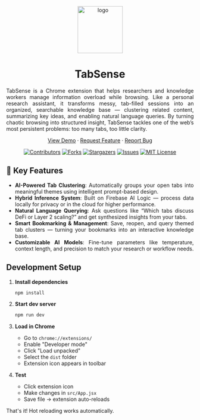 <div align="center">
   <img width="121" height="126" alt="logo" src="https://github.com/user-attachments/assets/33775d83-5f06-4968-bd7e-7aff9fa0a043" />
</div>

<h1 align="center">TabSense</h1>

<p align="justify">
TabSense is a Chrome extension that helps researchers and knowledge workers manage information overload while browsing. Like a personal research assistant, it transforms messy, tab-filled sessions into an organized, searchable knowledge base — clustering related content, summarizing key ideas, and enabling natural language queries. By turning chaotic browsing into structured insight, TabSense tackles one of the web’s most persistent problems: too many tabs, too little clarity.
</p>

<p align="center">
  <a href="https://www.youtube.com/watch?v=fi8BRWbYpqA">View Demo</a>
  ·
  <a href="https://github.com/RocketChat/Apps.Emoji.Embellisher/issues">Request Feature</a>
  ·
  <a href="https://github.com/RocketChat/Apps.Emoji.Embellisher/issues/new">Report Bug</a>
</p>

<div align="center">
  
  [![Contributors][contributors-shield]][contributors-url] 
  [![Forks][forks-shield]][forks-url]
  [![Stargazers][stars-shield]][stars-url]
  [![Issues][issues-shield]][issues-url]
  [![MIT License][license-shield]][license-url]

</div>

<div align="justify">
   
## 🔑 Key Features
- **AI-Powered Tab Clustering**: Automatically groups your open tabs into meaningful themes using intelligent prompt-based design.
- **Hybrid Inference System**: Built on Firebase AI Logic — process data locally for privacy or in the cloud for higher performance.
- **Natural Language Querying**: Ask questions like “Which tabs discuss DeFi or Layer 2 scaling?” and get synthesized insights from your tabs.
- **Smart Bookmarking & Management**: Save, reopen, and query themed tab clusters — turning your bookmarks into an interactive knowledge base.
- **Customizable AI Models**: Fine-tune parameters like temperature, context length, and precision to match your research or workflow needs.
</div>

## Development Setup

1. **Install dependencies**
   ```bash
   npm install
   ```

2. **Start dev server**
   ```bash
   npm run dev
   ```

3. **Load in Chrome**
   - Go to `chrome://extensions/`
   - Enable "Developer mode"
   - Click "Load unpacked"
   - Select the `dist` folder
   - Extension icon appears in toolbar

4. **Test**
   - Click extension icon
   - Make changes in `src/App.jsx`
   - Save file → extension auto-reloads

That's it! Hot reloading works automatically.

<!-- MARKDOWN LINKS & IMAGES -->
<!-- https://www.markdownguide.org/basic-syntax/#reference-style-links -->
<!-- MARKDOWN LINKS & IMAGES -->
<!-- https://www.markdownguide.org/basic-syntax/#reference-style-links -->
[contributors-shield]: https://img.shields.io/github/contributors/yogendraapawar/tab-ai?style=for-the-badge
[contributors-url]: https://github.com/yogendraapawar/tab-ai/graphs/contributors

[forks-shield]: https://img.shields.io/github/forks/yogendraapawar/tab-ai?style=for-the-badge
[forks-url]: https://github.com/yogendraapawar/tab-ai/network/members

[stars-shield]: https://img.shields.io/github/stars/yogendraapawar/tab-ai?style=for-the-badge
[stars-url]: https://github.com/yogendraapawar/tab-ai/stargazers

[issues-shield]: https://img.shields.io/github/issues/yogendraapawar/tab-ai?style=for-the-badge
[issues-url]: https://github.com/yogendraapawar/tab-ai/issues

[license-shield]: https://img.shields.io/github/license/RocketChat/Apps.Emoji.Embellisher?style=for-the-badge
[license-url]: https://github.com/RocketChat/Apps.Emoji.Embellisher/blob/main/LICENSE
